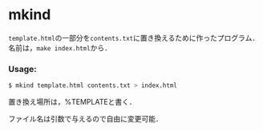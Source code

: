 # mkind

`template.html`の一部分を`contents.txt`に置き換えるために作ったプログラム．  
名前は，`make index.html`から．

### Usage:
```bash
$ mkind template.html contents.txt > index.html
```

置き換え場所は，%TEMPLATEと書く．

ファイル名は引数で与えるので自由に変更可能．
